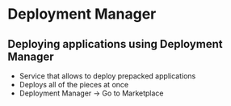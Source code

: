 # Deployment Manager

## Deploying applications using Deployment Manager

* Service that allows to deploy prepacked applications
* Deploys all of the pieces at once
* Deployment Manager -> Go to Marketplace

